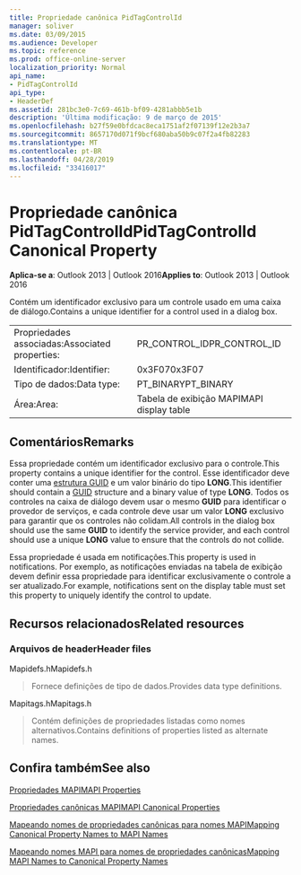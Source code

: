 ```yaml
---
title: Propriedade canônica PidTagControlId
manager: soliver
ms.date: 03/09/2015
ms.audience: Developer
ms.topic: reference
ms.prod: office-online-server
localization_priority: Normal
api_name:
- PidTagControlId
api_type:
- HeaderDef
ms.assetid: 281bc3e0-7c69-461b-bf09-4281abbb5e1b
description: 'Última modificação: 9 de março de 2015'
ms.openlocfilehash: b27f59e0bfdcac8eca1751af2f07139f12e2b3a7
ms.sourcegitcommit: 8657170d071f9bcf680aba50b9c07f2a4fb82283
ms.translationtype: MT
ms.contentlocale: pt-BR
ms.lasthandoff: 04/28/2019
ms.locfileid: "33416017"
---
```

# <a name="pidtagcontrolid-canonical-property"></a><span data-ttu-id="6a18b-103">Propriedade canônica PidTagControlId</span><span class="sxs-lookup"><span data-stu-id="6a18b-103">PidTagControlId Canonical Property</span></span>

  
  
<span data-ttu-id="6a18b-104">**Aplica-se a**: Outlook 2013 | Outlook 2016</span><span class="sxs-lookup"><span data-stu-id="6a18b-104">**Applies to**: Outlook 2013 | Outlook 2016</span></span> 
  
<span data-ttu-id="6a18b-105">Contém um identificador exclusivo para um controle usado em uma caixa de diálogo.</span><span class="sxs-lookup"><span data-stu-id="6a18b-105">Contains a unique identifier for a control used in a dialog box.</span></span> 
  
|||
|:-----|:-----|
|<span data-ttu-id="6a18b-106">Propriedades associadas:</span><span class="sxs-lookup"><span data-stu-id="6a18b-106">Associated properties:</span></span>  <br/> |<span data-ttu-id="6a18b-107">PR_CONTROL_ID</span><span class="sxs-lookup"><span data-stu-id="6a18b-107">PR_CONTROL_ID</span></span>  <br/> |
|<span data-ttu-id="6a18b-108">Identificador:</span><span class="sxs-lookup"><span data-stu-id="6a18b-108">Identifier:</span></span>  <br/> |<span data-ttu-id="6a18b-109">0x3F07</span><span class="sxs-lookup"><span data-stu-id="6a18b-109">0x3F07</span></span>  <br/> |
|<span data-ttu-id="6a18b-110">Tipo de dados:</span><span class="sxs-lookup"><span data-stu-id="6a18b-110">Data type:</span></span>  <br/> |<span data-ttu-id="6a18b-111">PT_BINARY</span><span class="sxs-lookup"><span data-stu-id="6a18b-111">PT_BINARY</span></span>  <br/> |
|<span data-ttu-id="6a18b-112">Área:</span><span class="sxs-lookup"><span data-stu-id="6a18b-112">Area:</span></span>  <br/> |<span data-ttu-id="6a18b-113">Tabela de exibição MAPI</span><span class="sxs-lookup"><span data-stu-id="6a18b-113">MAPI display table</span></span>  <br/> |
   
## <a name="remarks"></a><span data-ttu-id="6a18b-114">Comentários</span><span class="sxs-lookup"><span data-stu-id="6a18b-114">Remarks</span></span>

<span data-ttu-id="6a18b-115">Essa propriedade contém um identificador exclusivo para o controle.</span><span class="sxs-lookup"><span data-stu-id="6a18b-115">This property contains a unique identifier for the control.</span></span> <span data-ttu-id="6a18b-116">Esse identificador deve conter uma [estrutura GUID](guid.md) e um valor binário do tipo **LONG**.</span><span class="sxs-lookup"><span data-stu-id="6a18b-116">This identifier should contain a [GUID](guid.md) structure and a binary value of type **LONG**.</span></span> <span data-ttu-id="6a18b-117">Todos os controles na caixa de diálogo devem usar o mesmo **GUID** para identificar o provedor de serviços, e cada controle deve usar um valor **LONG** exclusivo para garantir que os controles não colidam.</span><span class="sxs-lookup"><span data-stu-id="6a18b-117">All controls in the dialog box should use the same **GUID** to identify the service provider, and each control should use a unique **LONG** value to ensure that the controls do not collide.</span></span> 
  
<span data-ttu-id="6a18b-118">Essa propriedade é usada em notificações.</span><span class="sxs-lookup"><span data-stu-id="6a18b-118">This property is used in notifications.</span></span> <span data-ttu-id="6a18b-119">Por exemplo, as notificações enviadas na tabela de exibição devem definir essa propriedade para identificar exclusivamente o controle a ser atualizado.</span><span class="sxs-lookup"><span data-stu-id="6a18b-119">For example, notifications sent on the display table must set this property to uniquely identify the control to update.</span></span> 
  
## <a name="related-resources"></a><span data-ttu-id="6a18b-120">Recursos relacionados</span><span class="sxs-lookup"><span data-stu-id="6a18b-120">Related resources</span></span>

### <a name="header-files"></a><span data-ttu-id="6a18b-121">Arquivos de header</span><span class="sxs-lookup"><span data-stu-id="6a18b-121">Header files</span></span>

<span data-ttu-id="6a18b-122">Mapidefs.h</span><span class="sxs-lookup"><span data-stu-id="6a18b-122">Mapidefs.h</span></span>
  
> <span data-ttu-id="6a18b-123">Fornece definições de tipo de dados.</span><span class="sxs-lookup"><span data-stu-id="6a18b-123">Provides data type definitions.</span></span>
    
<span data-ttu-id="6a18b-124">Mapitags.h</span><span class="sxs-lookup"><span data-stu-id="6a18b-124">Mapitags.h</span></span>
  
> <span data-ttu-id="6a18b-125">Contém definições de propriedades listadas como nomes alternativos.</span><span class="sxs-lookup"><span data-stu-id="6a18b-125">Contains definitions of properties listed as alternate names.</span></span>
    
## <a name="see-also"></a><span data-ttu-id="6a18b-126">Confira também</span><span class="sxs-lookup"><span data-stu-id="6a18b-126">See also</span></span>



[<span data-ttu-id="6a18b-127">Propriedades MAPI</span><span class="sxs-lookup"><span data-stu-id="6a18b-127">MAPI Properties</span></span>](mapi-properties.md)
  
[<span data-ttu-id="6a18b-128">Propriedades canônicas MAPI</span><span class="sxs-lookup"><span data-stu-id="6a18b-128">MAPI Canonical Properties</span></span>](mapi-canonical-properties.md)
  
[<span data-ttu-id="6a18b-129">Mapeando nomes de propriedades canônicas para nomes MAPI</span><span class="sxs-lookup"><span data-stu-id="6a18b-129">Mapping Canonical Property Names to MAPI Names</span></span>](mapping-canonical-property-names-to-mapi-names.md)
  
[<span data-ttu-id="6a18b-130">Mapeando nomes MAPI para nomes de propriedades canônicas</span><span class="sxs-lookup"><span data-stu-id="6a18b-130">Mapping MAPI Names to Canonical Property Names</span></span>](mapping-mapi-names-to-canonical-property-names.md)

